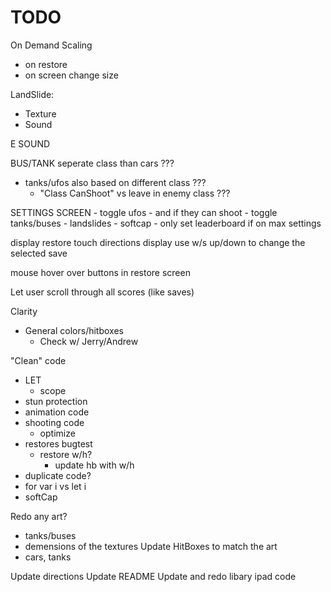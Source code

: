 # TODO

On Demand Scaling
- on restore
- on screen change size

LandSlide:
- Texture
- Sound

E SOUND

BUS/TANK seperate class than cars ???
- tanks/ufos also based on different class ???
    - "Class CanShoot" vs leave in enemy class ???
    
SETTINGS SCREEN
    - toggle ufos
        - and if they can shoot
    - toggle tanks/buses
    - landslides
    - softcap
    - only set leaderboard if on max settings

display restore touch directions
display use w/s up/down to change the selected save

mouse hover over buttons in restore screen

Let user scroll through all scores (like saves)

Clarity
- General colors/hitboxes
    - Check w/ Jerry/Andrew

"Clean" code
- LET
    - scope
- stun protection
- animation code
- shooting code
    - optimize
- restores bugtest
    - restore w/h?
        - update hb with w/h
- duplicate code?
- for var i vs let i
- softCap

Redo any art?
- tanks/buses
- demensions of the textures
Update HitBoxes to match the art
- cars, tanks

Update directions
Update README
Update and redo libary ipad code